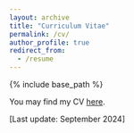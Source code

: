 ```yaml
---
layout: archive
title: "Curriculum Vitae"
permalink: /cv/
author_profile: true
redirect_from:
  - /resume
---
```


{% include base_path %}

You may find my CV [here](https://rominaoji.github.io/files/Romina_CV.pdf).

[Last update: September 2024]

